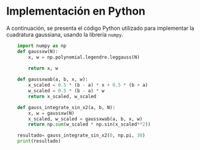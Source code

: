 # Implementación en Python

A continuación, se presenta el código Python utilizado para implementar la cuadratura gaussiana, usando la librería `numpy`.

```python
    import numpy as np
    def gaussxw(N):
        x, w = np.polynomial.legendre.leggauss(N)
    
        return x, w

    def gaussxwab(a, b, x, w):
        x_scaled = 0.5 * (b - a) * x + 0.5 * (b + a)
        w_scaled = 0.5 * (b - a) * w
        return x_scaled, w_scaled

    def gauss_integrate_sin_x2(a, b, N):
        x, w = gaussxw(N)
        x_scaled, w_scaled = gaussxwab(a, b, x, w)
        return np.sum(w_scaled * np.sin(x_scaled**2))

    resultado= gauss_integrate_sin_x2(0, np.pi, 30)
    print(resultado)

